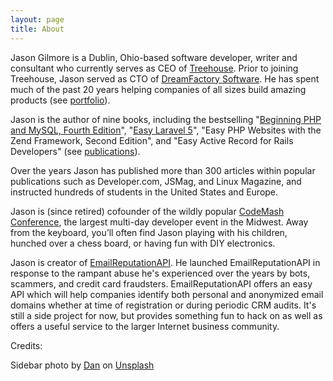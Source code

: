 ```yaml
---
layout: page
title: About
---
```


Jason Gilmore is a Dublin, Ohio-based software developer, writer and consultant who currently serves as CEO of <a href="https://www.teamtreehouse.com">Treehouse</a>. Prior to joining Treehouse, Jason served as CTO of <a href="https://www.dreamfactory.com/" rel="nofollow">DreamFactory Software</a>. He has spent much of the past 20 years helping companies of all sizes build amazing products (see [portfolio](/portfolio.html)).

Jason is the author of nine books, including the bestselling "<a href="https://www.amazon.com/Beginning-PHP-MySQL-Novice-Professional/dp/1430231149/" rel="nofollow">Beginning PHP and MySQL, Fourth Edition</a>", "<a href="https://leanpub.com/easylaravel" rel="nofollow">Easy Laravel 5</a>", "Easy PHP Websites with the Zend Framework, Second Edition", and "Easy Active Record for Rails Developers" (see [publications](/books.html)).

Over the years Jason has published more than 300 articles within popular publications such as Developer.com, JSMag, and Linux Magazine, and instructed hundreds of students in the United States and Europe.

Jason is (since retired) cofounder of the wildly popular <a href="https://www.codemash.org/" rel="nofollow">CodeMash Conference</a>, the largest multi-day developer event in the Midwest. Away from the keyboard, you’ll often find Jason playing with his children, hunched over a chess board, or having fun with DIY electronics.

Jason is creator of <a href="https://emailreputationapi.com">EmailReputationAPI</a>. He launched EmailReputationAPI in response to the rampant abuse he's experienced over the years by bots, scammers, and credit card fraudsters. EmailReputationAPI offers an easy API which will help companies identify both personal and anonymized email domains whether at time of registration or during periodic CRM audits. It's still a side project for now, but provides something fun to hack on as well as offers a useful service to the larger Internet business community.

Credits:

<p>
Sidebar photo by <a href="https://unsplash.com/@dantrvo?utm_source=unsplash&utm_medium=referral&utm_content=creditCopyText" rel="nofollow">Dan</a> on <a href="https://unsplash.com/t/technology?utm_source=unsplash&utm_medium=referral&utm_content=creditCopyText" rel="nofollow">Unsplash</a>
</p>
